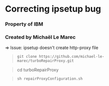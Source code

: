 # Correcting ipsetup bug

### Property of IBM
### Created by Michaël Le Marec

=> Issue: ipsetup doesn't create http-proxy file

> ```git clone https://github.com/michael-le-marec/turboRepairProxy.git```

> cd turboRepairProxy

> ```sh repairProxyConfiguration.sh```